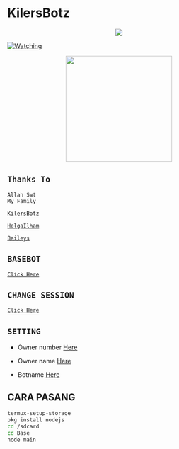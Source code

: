 # KilersBotz

<p align="center"> <a href="https://wa.me/+6287701656619"><img src="https://img.shields.io/badge/WhatsApp-25D366?style=for- the-badge&logo=whatsapp&logoColor=white " /></p></a>


<a href="https://github.com/KilersBotz/KilerBotz/watchers"><img title="Watching" src="https://img.shields.io/github/watchers/KilerBotz/KilersBotz?label=Watchers&color=blue&style=flat-square"></a>

  <p align="center">
<img src="https://avatars.githubusercontent.com/KilersBotz" width="240" height="240"/>

## `Thanks To`

```
Allah Swt
My Family
```

[`KilersBotz`](https://github.com/KilersBotz)

[`HelgaIlham`](https://github.com/HelgaIlham)

[`Baileys`](https://github.com/adiwajshing/Baileys) 


## `BASEBOT`

[`Click Here`](https://github.com/HelgaIlham/BaseeZuka)


## `CHANGE SESSION`

[`Click Here`](https://github.com/KilerBotz/KilersBotz/blob/master/session.json)

## `SETTING`

- Owner number [Here](https://github.com/KilerBotz/KilersBotz/blob/master/setting.json)

- Owner name [Here](https://github.com/KilerBotz/KilersBotz/blob/master/setting.json)

- Botname [Here](https://github.com/KilerBotz/KilersBotz/blob/master/setting.json)
<p align="center">



## CARA PASANG
```bash
termux-setup-storage
pkg install nodejs
cd /sdcard
cd Base
node main
```
